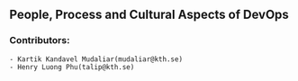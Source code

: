 ## People, Process and Cultural Aspects of DevOps
	
### Contributors:
    - Kartik Kandavel Mudaliar(mudaliar@kth.se)
    - Henry Luong Phu(talip@kth.se)
